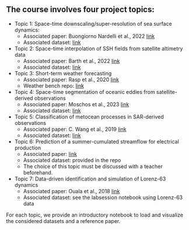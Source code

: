 ## The course involves four project topics:
- Topic 1: Space-time downscaling/super-resolution of sea surface dynamics:
  - Associated paper: Buongiorno Nardelli et al., 2022 [link](https://www.mdpi.com/2072-4292/14/5/1159)
  - Associated dataset: [link](https://github.com/CIA-Oceanix/DLOA2023/blob/main/projects/notebook_data_loading_and_visualization_NALT60GF.ipynb)
- Topic 2: Space-time interpolation of SSH fields from satellite altimetry data
  - Associated paper: Barth et al., 2022 [link](https://gmd.copernicus.org/articles/15/2183/2022/)
  - Associated dataset: [link](https://github.com/CIA-Oceanix/DLOA2023/blob/main/projects/notebook_data_loading_and_visualization_NALT60GF.ipynb)
- Topic 3: Short-term weather forecasting 
  - Associated paper: Rasp et al., 2020 [link](https://arxiv.org/abs/2002.00469)
  - Weather bench repo: [link](https://github.com/pangeo-data/WeatherBench)
- Topic 4: Space-time segmentation of oceanic eddies from satellite-derived observations
  - Associated paper: Moschos et al., 2023 [link](https://openaccess.thecvf.com/content/WACV2023/papers/Moschos_Computer_Vision_for_Ocean_Eddy_Detection_in_Infrared_Imagery_WACV_2023_paper.pdf)  
  - Associated dataset: [link](https://github.com/CIA-Oceanix/DLOA2023/blob/main/projects/Retreive_and_Visualize_GLO12.ipynb)
- Topic 5: Classification of metocean processes in SAR-derived observations  
  - Associated paper:  C. Wang et al., 2019 [link](https://tandeo.files.wordpress.com/2019/11/wang_2019.pdf)
  - Associated dataset: [link](https://www.dropbox.com/s/c1vkkkxo33efpke/SAR.zip?dl=0)
- Topic 6: Prediction of a summer-cumulated streamflow for electrical production
  - Associated paper: [link](https://doi.org/10.5194/hess-27-2283-2023)
  - Associated dataset: provided in the repo
  - The choice of this topic must be discussed with a teacher beforehand.
- Topic 7: Data-driven identification and simulation of Lorenz-63 dynamics
  - Associated paper: Ouala et al., 2018 [link]([https://doi.org/10.5194/hess-27-2283-2023](https://new.eurasip.org/Proceedings/Eusipco/Eusipco2018/papers/1570437368.pdf))
  - Associated dataset: see the labsession notebook using Lorenz-63 data

For each topic, we provide an introductory notebook to load and visualize the considered datasets and a reference paper.
